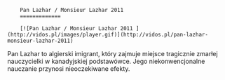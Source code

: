 
        Pan Lazhar / Monsieur Lazhar 2011 
        =============
        
        [![Pan Lazhar / Monsieur Lazhar 2011 ](http://vidos.pl/images/player.gif)](http://vidos.pl/pan-lazhar-monsieur-lazhar-2011)
        
        
 Pan Lazhar to algierski imigrant, który zajmuje miejsce tragicznie zmarłej nauczycielki w kanadyjskiej podstawówce. Jego niekonwencjonalne nauczanie przynosi nieoczekiwane efekty.
    